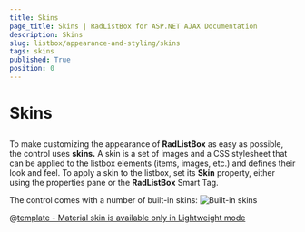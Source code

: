 ```yaml
---
title: Skins
page_title: Skins | RadListBox for ASP.NET AJAX Documentation
description: Skins
slug: listbox/appearance-and-styling/skins
tags: skins
published: True
position: 0
---
```


# Skins

## 

To make customizing the appearance of **RadListBox** as easy as possible, the control uses **skins.** A skin is a set of images and a CSS stylesheet that can be applied to the listbox elements (items, images, etc.) and defines their look and feel. To apply a skin to the listbox, set its **Skin** property, either using the properties pane or the **RadListBox** Smart Tag.

The control comes with a number of built-in skins:
![Built-in skins](images/listbox-skins.png) 


 @[template - Material skin is available only in Lightweight mode](/_templates/common/skins-notes.md#material-only-in-lightweight) 



